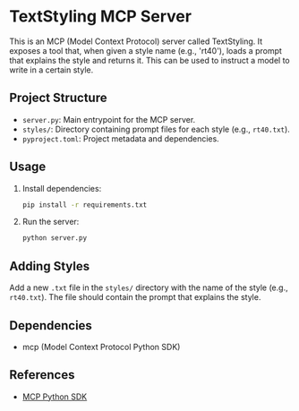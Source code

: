 # TextStyling MCP Server

This is an MCP (Model Context Protocol) server called TextStyling. It exposes a tool that, when given a style name (e.g., 'rt40'), loads a prompt that explains the style and returns it. This can be used to instruct a model to write in a certain style.

## Project Structure

- `server.py`: Main entrypoint for the MCP server.
- `styles/`: Directory containing prompt files for each style (e.g., `rt40.txt`).
- `pyproject.toml`: Project metadata and dependencies.

## Usage

1. Install dependencies:
   ```sh
   pip install -r requirements.txt
   ```
2. Run the server:
   ```sh
   python server.py
   ```

## Adding Styles

Add a new `.txt` file in the `styles/` directory with the name of the style (e.g., `rt40.txt`). The file should contain the prompt that explains the style.

## Dependencies
- mcp (Model Context Protocol Python SDK)

## References
- [MCP Python SDK](https://github.com/modelcontextprotocol/python-sdk?tab=readme-ov-file)
